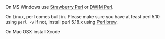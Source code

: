 On MS Windows use [Strawberry Perl](http://strawberryperl.com/) or [DWIM Perl](http://dwimperl.com/).

On Linux, perl comes built in. Please make sure you have at least perl 5.10 using `perl -v` If not, install perl 5.18.x using [Perl brew](http://perlbrew.pl/).

On Mac OSX install Xcode
